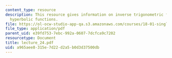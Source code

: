 ```yaml
---
content_type: resource
description: This resource gives information on inverse trigonometric functions and
  hyperbolic functions.
file: https://ol-ocw-studio-app-qa.s3.amazonaws.com/courses/18-01-single-variable-calculus-fall-2005/a965aee8315e7d22d2a5b0d3d37500db_lecture_24.pdf
file_type: application/pdf
parent_uid: e39fd753-7ebc-992a-0607-7dcfca9c7202
resourcetype: Document
title: lecture_24.pdf
uid: a965aee8-315e-7d22-d2a5-b0d3d37500db
---
```

